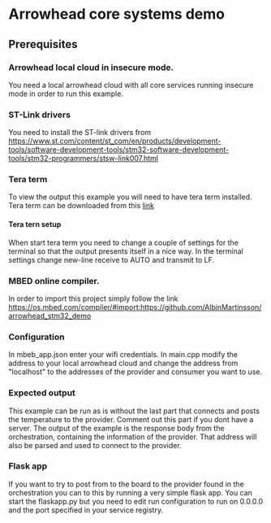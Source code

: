 # Arrowhead core systems demo

## Prerequisites 

### Arrowhead local cloud in insecure mode.
You need a local arrowhead cloud with all core services running insecure mode in order to run this example.

### ST-Link drivers
You need to install the ST-link drivers from https://www.st.com/content/st_com/en/products/development-tools/software-development-tools/stm32-software-development-tools/stm32-programmers/stsw-link007.html

### Tera term
To view the output this example you will need to have tera term installed. Tera term can be downloaded from this [link](https://ttssh2.osdn.jp/index.html.en)

#### Tera tern setup
When start tera term you need to change a couple of settings for the terminal so that the output presents itself in a nice way. In the terminal settings change new-line receive to AUTO and transmit to LF. 

### MBED online compiler.

In order to import this project simply follow the link https://os.mbed.com/compiler/#import:https://github.com/AlbinMartinsson/arrowhead_stm32_demo

### Configuration
In mbeb_app.json enter your wifi credentials. In main.cpp modify the address to your local arrowhead cloud and change the address from "localhost" to the addresses of the provider and consumer you want to use.

### Expected output 
This example can be run as is without the last part that connects and posts the temperature to the provider. Comment out this part if you dont have a server. The output of the example is the response body from the orchestration, containing the information of the provider. That address will also be parsed and used to connect to the provider.

### Flask app
If you want to try to post from to the board to the provider found in the orchestration you can to this by running a very simple flask app. You can start the flaskapp.py but you need to edit run configuration to run on 0.0.0.0 and the port specified in your service registry.

